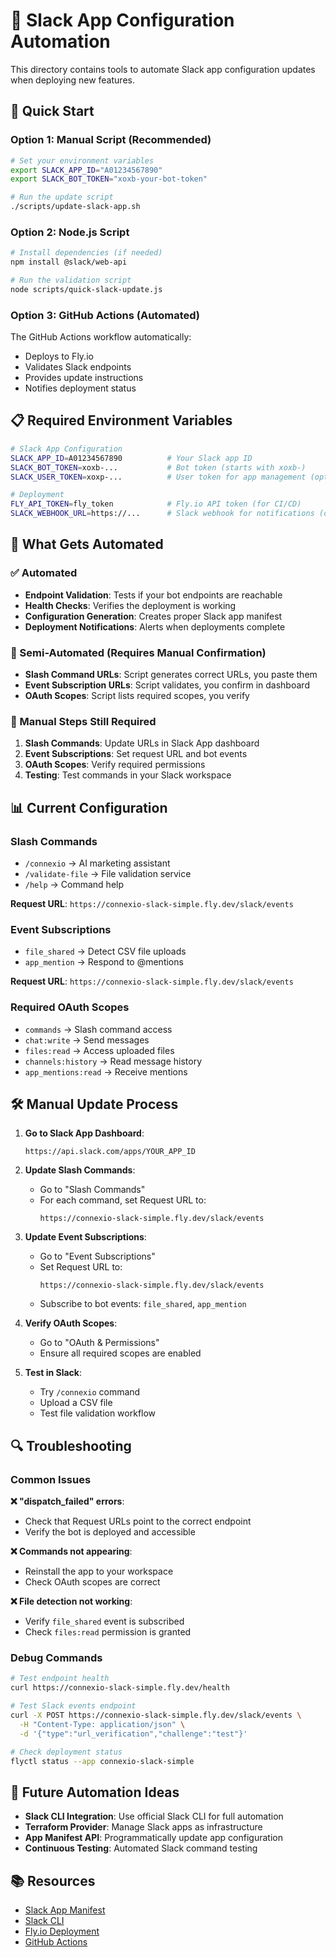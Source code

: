 # 🤖 Slack App Configuration Automation

This directory contains tools to automate Slack app configuration updates when deploying new features.

## 🚀 Quick Start

### Option 1: Manual Script (Recommended)
```bash
# Set your environment variables
export SLACK_APP_ID="A01234567890"
export SLACK_BOT_TOKEN="xoxb-your-bot-token"

# Run the update script
./scripts/update-slack-app.sh
```

### Option 2: Node.js Script
```bash
# Install dependencies (if needed)
npm install @slack/web-api

# Run the validation script
node scripts/quick-slack-update.js
```

### Option 3: GitHub Actions (Automated)
The GitHub Actions workflow automatically:
- Deploys to Fly.io
- Validates Slack endpoints
- Provides update instructions
- Notifies deployment status

## 📋 Required Environment Variables

```bash
# Slack App Configuration
SLACK_APP_ID=A01234567890          # Your Slack app ID
SLACK_BOT_TOKEN=xoxb-...           # Bot token (starts with xoxb-)
SLACK_USER_TOKEN=xoxp-...          # User token for app management (optional)

# Deployment
FLY_API_TOKEN=fly_token            # Fly.io API token (for CI/CD)
SLACK_WEBHOOK_URL=https://...      # Slack webhook for notifications (optional)
```

## 🔧 What Gets Automated

### ✅ Automated
- **Endpoint Validation**: Tests if your bot endpoints are reachable
- **Health Checks**: Verifies the deployment is working
- **Configuration Generation**: Creates proper Slack app manifest
- **Deployment Notifications**: Alerts when deployments complete

### 🔄 Semi-Automated (Requires Manual Confirmation)
- **Slash Command URLs**: Script generates correct URLs, you paste them
- **Event Subscription URLs**: Script validates, you confirm in dashboard
- **OAuth Scopes**: Script lists required scopes, you verify

### 📝 Manual Steps Still Required
1. **Slash Commands**: Update URLs in Slack App dashboard
2. **Event Subscriptions**: Set request URL and bot events
3. **OAuth Scopes**: Verify required permissions
4. **Testing**: Test commands in your Slack workspace

## 📊 Current Configuration

### Slash Commands
- `/connexio` → AI marketing assistant
- `/validate-file` → File validation service  
- `/help` → Command help

**Request URL**: `https://connexio-slack-simple.fly.dev/slack/events`

### Event Subscriptions
- `file_shared` → Detect CSV file uploads
- `app_mention` → Respond to @mentions

**Request URL**: `https://connexio-slack-simple.fly.dev/slack/events`

### Required OAuth Scopes
- `commands` → Slash command access
- `chat:write` → Send messages
- `files:read` → Access uploaded files
- `channels:history` → Read message history
- `app_mentions:read` → Receive mentions

## 🛠️ Manual Update Process

1. **Go to Slack App Dashboard**:
   ```
   https://api.slack.com/apps/YOUR_APP_ID
   ```

2. **Update Slash Commands**:
   - Go to "Slash Commands"
   - For each command, set Request URL to:
     ```
     https://connexio-slack-simple.fly.dev/slack/events
     ```

3. **Update Event Subscriptions**:
   - Go to "Event Subscriptions"
   - Set Request URL to:
     ```
     https://connexio-slack-simple.fly.dev/slack/events
     ```
   - Subscribe to bot events: `file_shared`, `app_mention`

4. **Verify OAuth Scopes**:
   - Go to "OAuth & Permissions"
   - Ensure all required scopes are enabled

5. **Test in Slack**:
   - Try `/connexio` command
   - Upload a CSV file
   - Test file validation workflow

## 🔍 Troubleshooting

### Common Issues

**❌ "dispatch_failed" errors**:
- Check that Request URLs point to the correct endpoint
- Verify the bot is deployed and accessible

**❌ Commands not appearing**:
- Reinstall the app to your workspace
- Check OAuth scopes are correct

**❌ File detection not working**:
- Verify `file_shared` event is subscribed
- Check `files:read` permission is granted

### Debug Commands

```bash
# Test endpoint health
curl https://connexio-slack-simple.fly.dev/health

# Test Slack events endpoint
curl -X POST https://connexio-slack-simple.fly.dev/slack/events \
  -H "Content-Type: application/json" \
  -d '{"type":"url_verification","challenge":"test"}'

# Check deployment status
flyctl status --app connexio-slack-simple
```

## 🚀 Future Automation Ideas

- **Slack CLI Integration**: Use official Slack CLI for full automation
- **Terraform Provider**: Manage Slack apps as infrastructure
- **App Manifest API**: Programmatically update app configuration
- **Continuous Testing**: Automated Slack command testing

## 📚 Resources

- [Slack App Manifest](https://api.slack.com/reference/manifests)
- [Slack CLI](https://api.slack.com/automation/cli)
- [Fly.io Deployment](https://fly.io/docs/)
- [GitHub Actions](https://docs.github.com/en/actions)